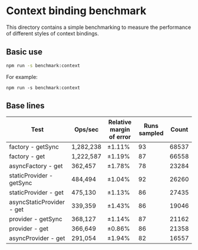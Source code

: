 # Context binding benchmark

This directory contains a simple benchmarking to measure the performance of
different styles of context bindings.

## Basic use

```sh
npm run -s benchmark:context
```

For example:

```
npm run -s benchmark:context
```

## Base lines

| Test                      | Ops/sec   | Relative margin of error | Runs sampled | Count |
| ------------------------- | --------- | ------------------------ | ------------ | ----- |
| factory - getSync         | 1,282,238 | ±1.11%                   | 93           | 68537 |
| factory - get             | 1,222,587 | ±1.19%                   | 87           | 66558 |
| asyncFactory - get        | 362,457   | ±1.78%                   | 78           | 23284 |
| staticProvider - getSync  | 484,494   | ±1.04%                   | 92           | 26260 |
| staticProvider - get      | 475,130   | ±1.13%                   | 86           | 27435 |
| asyncStaticProvider - get | 339,359   | ±1.43%                   | 86           | 19046 |
| provider - getSync        | 368,127   | ±1.14%                   | 87           | 21162 |
| provider - get            | 366,649   | ±0.86%                   | 86           | 21358 |
| asyncProvider - get       | 291,054   | ±1.94%                   | 82           | 16557 |

